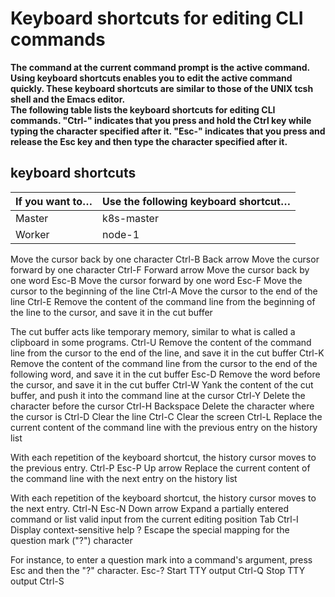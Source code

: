 #   Keyboard shortcuts for editing CLI commands

**The command at the current command prompt is the active command. Using keyboard shortcuts enables you to edit the active command quickly. These keyboard shortcuts are similar to those of the UNIX tcsh shell and the Emacs editor.
<br/>
The following table lists the keyboard shortcuts for editing CLI commands. "Ctrl-" indicates that you press and hold the Ctrl key while typing the character specified after it. "Esc-" indicates that you press and release the Esc key and then type the character specified after it.**

## keyboard shortcuts

|If you want to… |Use the following keyboard shortcut…|
|----|----|
|Master|k8s-master|
|Worker|node-1|
	

Move the cursor back by one character 	Ctrl-B
Back arrow
Move the cursor forward by one character 	Ctrl-F
Forward arrow
Move the cursor back by one word 	Esc-B
Move the cursor forward by one word 	Esc-F
Move the cursor to the beginning of the line 	Ctrl-A
Move the cursor to the end of the line 	Ctrl-E
Remove the content of the command line from the beginning of the line to the cursor, and save it in the cut buffer

The cut buffer acts like temporary memory, similar to what is called a clipboard in some programs.
	Ctrl-U
Remove the content of the command line from the cursor to the end of the line, and save it in the cut buffer 	Ctrl-K
Remove the content of the command line from the cursor to the end of the following word, and save it in the cut buffer 	Esc-D
Remove the word before the cursor, and save it in the cut buffer 	Ctrl-W
Yank the content of the cut buffer, and push it into the command line at the cursor 	Ctrl-Y
Delete the character before the cursor 	Ctrl-H
Backspace
Delete the character where the cursor is 	Ctrl-D
Clear the line 	Ctrl-C
Clear the screen 	Ctrl-L
Replace the current content of the command line with the previous entry on the history list

With each repetition of the keyboard shortcut, the history cursor moves to the previous entry.
	Ctrl-P
Esc-P
Up arrow
Replace the current content of the command line with the next entry on the history list

With each repetition of the keyboard shortcut, the history cursor moves to the next entry.
	Ctrl-N
Esc-N
Down arrow
Expand a partially entered command or list valid input from the current editing position 	Tab
Ctrl-I
Display context-sensitive help 	?
Escape the special mapping for the question mark ("?") character

For instance, to enter a question mark into a command's argument, press Esc and then the "?" character.
	Esc-?
Start TTY output 	Ctrl-Q
Stop TTY output 	Ctrl-S 
